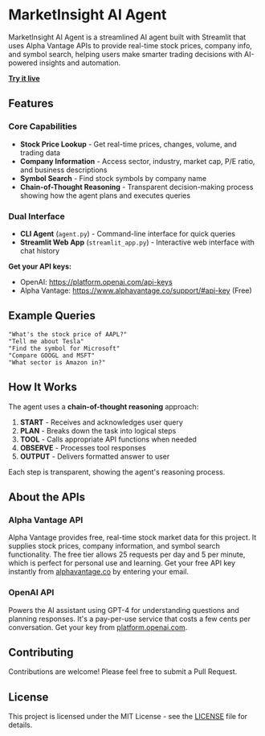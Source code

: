 # MarketInsight AI Agent

MarketInsight AI Agent is a streamlined AI agent built with Streamlit that uses Alpha Vantage APIs to provide real-time stock prices, company info, and symbol search, helping users make smarter trading decisions with AI-powered insights and automation.

**[Try it live](https://marketinsight-ai-agent.streamlit.app/)**

## **Features**

### Core Capabilities
- **Stock Price Lookup** - Get real-time prices, changes, volume, and trading data
- **Company Information** - Access sector, industry, market cap, P/E ratio, and business descriptions
- **Symbol Search** - Find stock symbols by company name
- **Chain-of-Thought Reasoning** - Transparent decision-making process showing how the agent plans and executes queries

### Dual Interface
- **CLI Agent** (`agent.py`) - Command-line interface for quick queries
- **Streamlit Web App** (`streamlit_app.py`) - Interactive web interface with chat history

**Get your API keys:**
- OpenAI: https://platform.openai.com/api-keys
- Alpha Vantage: https://www.alphavantage.co/support/#api-key (Free)

## **Example Queries**
```
"What's the stock price of AAPL?"
"Tell me about Tesla"
"Find the symbol for Microsoft"
"Compare GOOGL and MSFT"
"What sector is Amazon in?"
```

## **How It Works**

The agent uses a **chain-of-thought reasoning** approach:

1. **START** - Receives and acknowledges user query
2. **PLAN** - Breaks down the task into logical steps
3. **TOOL** - Calls appropriate API functions when needed
4. **OBSERVE** - Processes tool responses
5. **OUTPUT** - Delivers formatted answer to user

Each step is transparent, showing the agent's reasoning process.

## **About the APIs**

### Alpha Vantage API
Alpha Vantage provides free, real-time stock market data for this project. It supplies stock prices, company information, and symbol search functionality. The free tier allows 25 requests per day and 5 per minute, which is perfect for personal use and learning. Get your free API key instantly from [alphavantage.co](https://www.alphavantage.co/support/#api-key) by entering your email.

### OpenAI API
Powers the AI assistant using GPT-4 for understanding questions and planning responses. It's a pay-per-use service that costs a few cents per conversation. Get your key from [platform.openai.com](https://platform.openai.com/api-keys).

## **Contributing**

Contributions are welcome! Please feel free to submit a Pull Request.

## **License**

This project is licensed under the MIT License - see the [LICENSE](LICENSE) file for details.

